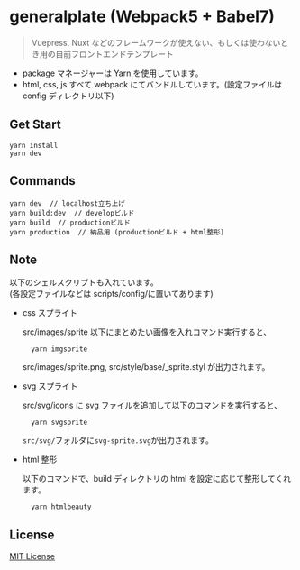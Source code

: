 # generalplate (Webpack5 + Babel7)

> Vuepress, Nuxt などのフレームワークが使えない、もしくは使わないとき用の自前フロントエンドテンプレート

- package マネージャーは Yarn を使用しています。
- html, css, js すべて webpack にてバンドルしています。(設定ファイルは config ディレクトリ以下)

## Get Start

    yarn install
    yarn dev

## Commands

    yarn dev  // localhost立ち上げ
    yarn build:dev  // developビルド
    yarn build  // productionビルド
    yarn production  // 納品用 (productionビルド + html整形)

## Note

以下のシェルスクリプトも入れています。<br>
(各設定ファイルなどは scripts/config/に置いてあります)

- css スプライト

  src/images/sprite 以下にまとめたい画像を入れコマンド実行すると、

        yarn imgsprite

  src/images/sprite.png, src/style/base/\_sprite.styl が出力されます。

- svg スプライト

  src/svg/icons に svg ファイルを追加して以下のコマンドを実行すると、

        yarn svgsprite

  `src/svg/`フォルダに`svg-sprite.svg`が出力されます。

- html 整形

  以下のコマンドで、build ディレクトリの html を設定に応じて整形してくれます。

        yarn htmlbeauty

## License

[MIT License](https://github.com/RootCisco/vuepress-boilerplate/blob/master/LICENSE)
